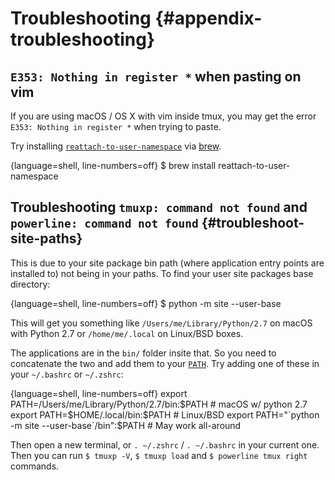 # Troubleshooting {#appendix-troubleshooting}

## `E353: Nothing in register *` when pasting on vim

If you are using macOS / OS X with vim inside tmux, you may get the error
`E353: Nothing in register *` when trying to paste.

Try installing [`reattach-to-user-namespace`](https://github.com/ChrisJohnsen/tmux-MacOSX-pasteboard)
via [brew](http://brew.sh).

{language=shell, line-numbers=off}
    $ brew install reattach-to-user-namespace

## Troubleshooting `tmuxp: command not found` and `powerline: command not found` {#troubleshoot-site-paths}

This is due to your site package bin path (where application entry points are
installed to) not being in your paths. To find your user site packages base directory:

{language=shell, line-numbers=off}
    $ python -m site --user-base

This will get you something like `/Users/me/Library/Python/2.7` on macOS with
Python 2.7 or `/home/me/.local` on Linux/BSD boxes.

The applications are in the `bin/` folder insite that. So you need to
concatenate the two and add them to your [`PATH`](https://en.wikipedia.org/wiki/PATH_(variable)).
Try adding one of these in your `~/.bashrc` or `~/.zshrc`:

{language=shell, line-numbers=off}
    export PATH=/Users/me/Library/Python/2.7/bin:$PATH     # macOS w/ python 2.7
    export PATH=$HOME/.local/bin:$PATH                     # Linux/BSD
    export PATH="`python -m site --user-base`/bin":$PATH   # May work all-around

Then open a new terminal, or `. ~/.zshrc` / `. ~/.bashrc` in your current one.
Then you can run `$ tmuxp -V`, `$ tmuxp load` and `$ powerline tmux right`
commands.
